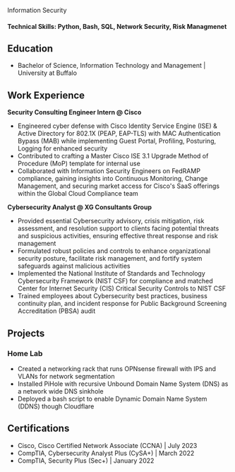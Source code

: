 Information Security

#### Technical Skills: Python, Bash, SQL, Network Security, Risk Managmenet

## Education
- Bachelor of Science, Information Technology and Management | University at Buffalo							       		

## Work Experience
**Security Consulting Engineer Intern @ Cisco**
- Engineered cyber defense with Cisco Identity Service Engine (ISE) & Active Directory for 802.1X (PEAP, EAP-TLS) with MAC Authentication Bypass (MAB) while implementing Guest Portal, Profiling, Posturing, Logging for enhanced security
- Contributed to crafting a Master Cisco ISE 3.1 Upgrade Method of Procedure (MoP) template for internal use
- Collaborated with Information Security Engineers on FedRAMP compliance, gaining insights into Continuous Monitoring, Change Management, and securing market access for Cisco's SaaS offerings within the Global Cloud Compliance team

**Cybersecurity Analyst @ XG Consultants Group**
- Provided essential Cybersecurity advisory, crisis mitigation, risk assessment, and resolution support to clients facing potential threats and suspicious activities, ensuring effective threat response and risk management
- Formulated robust policies and controls to enhance organizational security posture, facilitate risk management, and fortify system safeguards against malicious activities
- Implemented the National Institute of Standards and Technology Cybersecurity Framework (NIST CSF) for compliance and matched Center for Internet Security (CIS) Critical Security Controls to NIST CSF
- Trained employees about Cybersecurity best practices, business continuity plan, and incident response for Public Background Screening Accreditation (PBSA) audit

## Projects
### Home Lab
- Created a networking rack that runs OPNsense firewall with IPS and VLANs for network segmentation
- Installed PiHole with recursive Unbound Domain Name System (DNS) as a network wide DNS sinkhole
- Deployed a bash script to enable Dynamic Domain Name System (DDNS) though Cloudflare

## Certifications
- Cisco, Cisco Certified Network Associate (CCNA) | July 2023
- CompTIA, Cybersecurity Analyst Plus (CySA+) | March 2022
- CompTIA, Security Plus (Sec+) | January 2022
